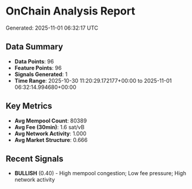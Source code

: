 # OnChain Analysis Report
Generated: 2025-11-01 06:32:17 UTC

## Data Summary
- **Data Points**: 96
- **Feature Points**: 96
- **Signals Generated**: 1
- **Time Range**: 2025-10-30 11:20:29.172177+00:00 to 2025-11-01 06:32:14.994680+00:00

## Key Metrics
- **Avg Mempool Count**: 80389
- **Avg Fee (30min)**: 1.6 sat/vB
- **Avg Network Activity**: 1.000
- **Avg Market Structure**: 0.666

## Recent Signals
- **BULLISH** (0.40) - High mempool congestion; Low fee pressure; High network activity
